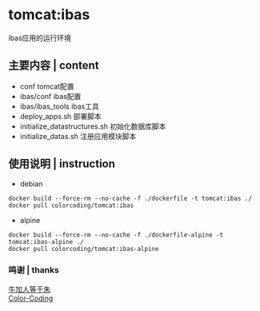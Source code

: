 # tomcat:ibas
ibas应用的运行环境

## 主要内容 | content
* conf                                tomcat配置
* ibas/conf                           ibas配置
* ibas/ibas_tools                     ibas工具
* deploy_apps.sh                      部署脚本
* initialize_datastructures.sh        初始化数据库脚本
* initialize_datas.sh                 注册应用模块脚本

## 使用说明 | instruction
* debian
~~~
docker build --force-rm --no-cache -f ./dockerfile -t tomcat:ibas ./
docker pull colorcoding/tomcat:ibas
~~~
* alpine
~~~
docker build --force-rm --no-cache -f ./dockerfile-alpine -t tomcat:ibas-alpine ./
docker pull colorcoding/tomcat:ibas-alpine
~~~

### 鸣谢 | thanks
[牛加人等于朱](http://baike.baidu.com/view/1769.htm "NiurenZhu")<br>
[Color-Coding](http://colorcoding.org/ "咔啦工作室")<br>
